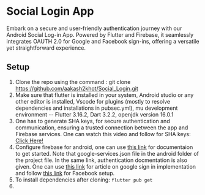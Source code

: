 # Social Login App

Embark on a secure and user-friendly authentication journey with our Android Social Log-in App. Powered by Flutter and Firebase, it seamlessly integrates OAUTH 2.0 for Google and Facebook sign-ins, offering a versatile yet straightforward experience.

## Setup

1. Clone the repo using the command : git clone https://github.com/aakash2khot/Social_Login.git
2. Make sure that flutter is installed in your system, Android studio or any other editor is installed, Vscode for plugins (mostly to resolve dependencies and installations in pubsec.yml), mu development environment -- Flutter 3.16.2, Dart 3.2.2, openjdk version 16.0.1
3. One has to generate SHA keys, for secure authentication and communication, ensuring a trusted connection between the app and Firebase services. One can watch this video and follow for SHA keys: [Click Here!](https://www.youtube.com/watch?v=wGOTwojezy8)
4. Configure firebase for android, one can use [this link](https://firebase.google.com/docs/auth/flutter/start) for documentaion to get started. Note that google-services.json file in the android folder of the project file. In the same link, authentication docmentation is also given. One can use [this link](https://medium.com/flutter-community/flutter-implementing-google-sign-in-71888bca24ed) for article on google sign in implementation and follow [this link](https://www.youtube.com/watch?v=AG_hO03Vyto) for Facebook setup.
5. To install dependencies after cloning: `flutter pub get`
6. 
